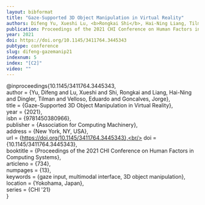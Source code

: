 ```yaml
---
layout: bibformat
title: "Gaze-Supported 3D Object Manipulation in Virtual Reality"
authors: Difeng Yu, Xueshi Lu, <b>Rongkai Shi</b>, Hai-Ning Liang, Tilman Dingler, Eduardo Velloso, and Jorge Goncalves
publication: Proceedings of the 2021 CHI Conference on Human Factors in Computing Systems (CHI ’21)
year: 2021
doi: https://doi.org/10.1145/3411764.3445343
pubtype: conference
slug: difeng-gazemanip21
indexnum: 5
index: "[C2]"
video: ""
---
```


@inproceedings{10.1145/3411764.3445343,<br/>
author = {Yu, Difeng and Lu, Xueshi and Shi, Rongkai and Liang, Hai-Ning and Dingler, Tilman and Velloso, Eduardo and Goncalves, Jorge},<br/>
title = {Gaze-Supported 3D Object Manipulation in Virtual Reality},<br/>
year = {2021},<br/>
isbn = {9781450380966},<br/>
publisher = {Association for Computing Machinery},<br/>
address = {New York, NY, USA},<br/>
url = {https://doi.org/10.1145/3411764.3445343},<br/>
doi = {10.1145/3411764.3445343},<br/>
booktitle = {Proceedings of the 2021 CHI Conference on Human Factors in Computing Systems},<br/>
articleno = {734},<br/>
numpages = {13},<br/>
keywords = {gaze input, multimodal interface, 3D object manipulation},<br/>
location = {Yokohama, Japan},<br/>
series = {CHI '21}<br/>
}

